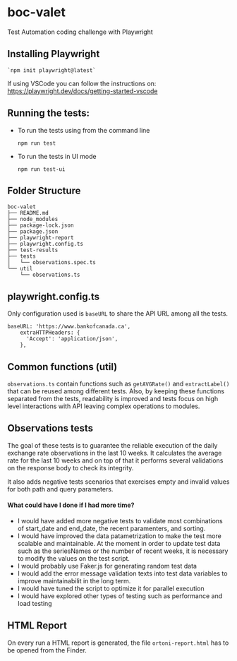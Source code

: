 # boc-valet
Test Automation coding challenge with Playwright

## Installing Playwright
    `npm init playwright@latest`


If using VSCode you can follow the instructions on:
https://playwright.dev/docs/getting-started-vscode

## Running the tests:
- To run the tests using from the command line
    
    `npm run test`

- To run the tests in UI mode

    `npm run test-ui`

## Folder Structure
```
boc-valet
├── README.md
├── node_modules
├── package-lock.json
├── package.json
├── playwright-report
├── playwright.config.ts
├── test-results
├── tests
│   └── observations.spec.ts
└── util
    └── observations.ts
```

## playwright.config.ts
Only configuration used is `baseURL` to share the API URL among all the tests.
```
baseURL: 'https://www.bankofcanada.ca',
    extraHTTPHeaders: {
      'Accept': 'application/json',
    },
```

## Common functions (util)
`observations.ts` contain functions such as `getAVGRate()` and `extractLabel()` that can be reused among different tests. Also, by keeping these functions separated from the tests, readability is improved and tests focus on high level interactions with API leaving complex operations to modules.

## Observations tests

The goal of these tests is to guarantee the reliable execution of the daily exchange rate observations in the last 10 weeks. It calculates the average rate for the last 10 weeks and on top of that it performs several validations on the response body to check its integrity.

It also adds negative tests scenarios that exercises empty and invalid values for both path and query parameters.

#### What could have I done if I had more time?

- I would have added more negative tests to validate most combinations of start_date and end_date, the recent paramenters, and sorting.
- I would have improved the data patametrization to make the test more scalable and maintainable. At the moment in order to update test data such as the seriesNames or the number of recent weeks, it is necessary to modify the values on the test script.
- I would probably use Faker.js for generating random test data
- I would add the error message validation texts into test data variables to improve maintainabilit in the long term.
- I would have tuned the script to optimize it for parallel execution
- I would have explored other types of testing such as performance and load testing

## HTML Report
On every run a HTML report is generated, the file `ortoni-report.html` has to be opened from the Finder.
